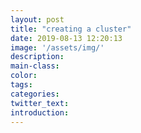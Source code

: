 ```yaml
---
layout: post
title: "creating a cluster"
date: 2019-08-13 12:20:13
image: '/assets/img/'
description:
main-class:
color:
tags:
categories:
twitter_text:
introduction:
---
```

